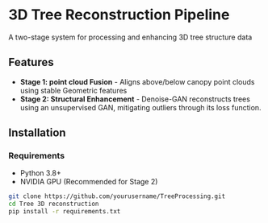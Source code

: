 # 3D Tree Reconstruction Pipeline

A two-stage system for processing and enhancing 3D tree structure data

## Features
- **Stage 1: point cloud Fusion** - Aligns above/below canopy point clouds using stable Geometric features
- **Stage 2: Structural Enhancement** - Denoise-GAN reconstructs trees using an unsupervised GAN, mitigating outliers through its loss function. 

## Installation

### Requirements
- Python 3.8+
- NVIDIA GPU (Recommended for Stage 2)

```bash
git clone https://github.com/yourusername/TreeProcessing.git
cd Tree 3D reconstruction
pip install -r requirements.txt